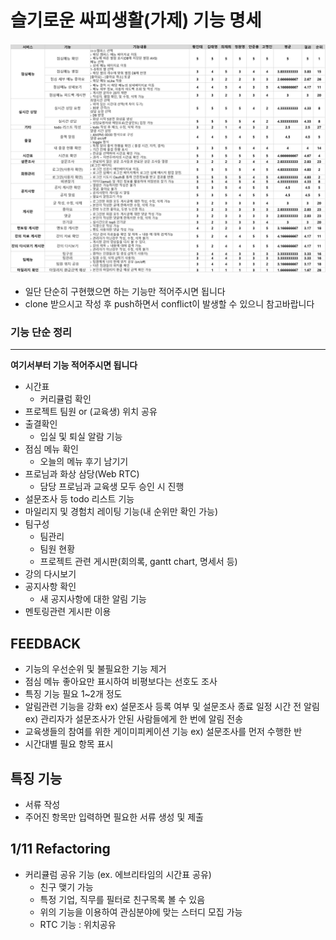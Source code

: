 # 슬기로운 싸피생활(가제) 기능 명세

<img src="./assets/function_specification.png">

- 일단 단순히 구현했으면 하는 기능만 적어주시면 됩니다
- clone 받으시고 작성 후 push하면서 conflict이 발생할 수 있으니 참고바랍니다

### 기능 단순 정리

---

**여기서부터 기능 적어주시면 됩니다**

- 시간표
  - 커리큘럼 확인
- 프로젝트 팀원 or (교육생) 위치 공유
- 출결확인
  - 입실 및 퇴실 알람 기능
- 점심 메뉴 확인
  - 오늘의 메뉴 후기 남기기
- 프로님과 화상 삼당(Web RTC)
  - 담당 프로님과 교육생 모두 승인 시 진행
- 설문조사 등 todo 리스트 기능
- 마일리지 및 경험치 레이팅 기능(내 순위만 확인 가능)
- 팀구성
  - 팀관리
  - 팀원 현황
  - 프로젝트 관련 게시판(회의록, gantt chart, 명세서 등)
- 강의 다시보기
- 공지사항 확인
  - 새 공지사항에 대한 알림 기능
- 멘토링관련 게시판 이용

## FEEDBACK

- 기능의 우선순위 및 불필요한 기능 제거
- 점심 메뉴 좋아요만 표시하여 비평보다는 선호도 조사
- 특징 기능 필요 1~2개 정도
- 알림관련 기능을 강화
  ex) 설문조사 등록 여부 및 설문조사 종료 일정 시간 전 알림
  ex) 관리자가 설문조사가 안된 사람들에게 한 번에 알림 전송
- 교육생들의 참여를 위한 게이미피케이션 기능
  ex) 설문조사를 먼저 수행한 반
- 시간대별 필요 항목 표시

## 특징 기능

- 서류 작성
- 주어진 항목만 입력하면 필요한 서류 생성 및 제출

## 1/11 Refactoring


- 커리큘럼 공유 기능 (ex. 에브리타임의 시간표 공유)
  - 친구 맺기 가능 
  - 특정 기업, 직무를 필터로 친구목록 볼 수 있음
  - 위의 기능을 이용하여 관심분야에 맞는 스터디 모집 가능
  - RTC 기능 : 위치공유
